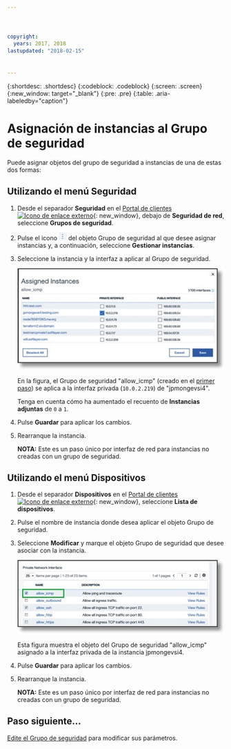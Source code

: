 ```yaml
---



copyright:
  years: 2017, 2018
lastupdated: "2018-02-15"


---
```


{:shortdesc: .shortdesc}
{:codeblock: .codeblock}
{:screen: .screen}
{:new_window: target="_blank"}
{:pre: .pre}
{:table: .aria-labeledby="caption"}

# Asignación de instancias al Grupo de seguridad
Puede asignar objetos del grupo de seguridad a instancias de una de estas dos formas:

## Utilizando el menú Seguridad

1. Desde el separador **Seguridad** en el [Portal de clientes ![Icono de enlace externo](../../icons/launch-glyph.svg "Icono de enlace externo")](https://control.softlayer.com/){: new_window}, debajo de **Seguridad de red**, seleccione **Grupos de seguridad**.
2. Pulse el icono ![icono Más](./images/more_icon.jpg) del objeto Grupo de seguridad al que desee asignar instancias y, a continuación, seleccione **Gestionar instancias**.
3. Seleccione la instancia y la interfaz a aplicar al Grupo de seguridad.

	![Instancia del menú Seguridad](./images/security_assign.jpg)

	En la figura, el Grupo de seguridad "allow_icmp" (creado en el [primer paso](csg_create.html)) se aplica a la interfaz privada (`10.0.2.219`) de "jpmongevsi4".

	Tenga en cuenta cómo ha aumentado el recuento de **Instancias adjuntas** de `0` a `1`.

4. Pulse **Guardar** para aplicar los cambios.

5. Rearranque la instancia.

	**NOTA:** Este es un paso único por interfaz de red para instancias no creadas con un grupo de seguridad.

## Utilizando el menú Dispositivos

1. Desde el separador **Dispositivos** en el [Portal de clientes ![Icono de enlace externo](../../icons/launch-glyph.svg "Icono de enlace externo")](https://control.softlayer.com/){: new_window}, seleccione **Lista de dispositivos**.
2. Pulse el nombre de instancia donde desea aplicar el objeto Grupo de seguridad.
3. Seleccione **Modificar** y marque el objeto Grupo de seguridad que desee asociar con la instancia.

	![Instancia del menú Dispositivos](./images/device_assign.jpg)

	Esta figura muestra el objeto del Grupo de seguridad "allow_icmp" asignado a la interfaz privada de la instancia jpmongevsi4.
4. Pulse **Guardar** para aplicar los cambios.

5. Rearranque la instancia.

	**NOTA:** Este es un paso único por interfaz de red para instancias no creadas con un grupo de seguridad.

## Paso siguiente...
[Edite el Grupo de seguridad](csg_edit.html) para modificar sus parámetros.  

